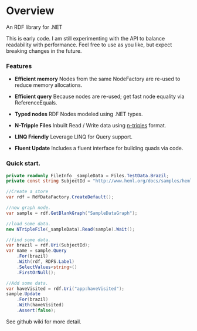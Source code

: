 # Overview
An RDF library for .NET

This is early code. 
I am still experimenting with the API to 
balance readability with performance.
Feel free to use as you like, but expect breaking changes in the 
future.

### Features

* __Efficient memory__ Nodes from the same NodeFactory are re-used to reduce memory allocations.

* __Efficient query__ Because nodes are re-used; get fast node equality via ReferenceEquals.

* __Typed nodes__ RDF Nodes modeled using .NET types.

* __N-Tripple Files__ Inbuilt Read / Write data using [n-triples](https://www.w3.org/TR/n-triples/) format.

* __LINQ Friendly__ Leverage LINQ for Query support.

* __Fluent Update__ Includes a fluent interface for building quads via code.

### Quick start.
```cs
private readonly FileInfo _sampleData = Files.TestData.Brazil;
private const string SubjectId = "http://www.heml.org/docs/samples/heml/2002-05-29/brazil.xmlFRAGbrazil";

//Create a store
var rdf = RdfDataFactory.CreateDefault();

//new graph node.
var sample = rdf.GetBlankGraph("SampleDataGraph");

//load some data.
new NTripleFile(_sampleData).Read(sample).Wait();

//find some data.
var brazil = rdf.Uri(SubjectId);
var name = sample.Query
    .For(brazil)
    .With(rdf, RDFS.Label)
    .SelectValues<string>()
    .FirstOrNull();

//Add some data.
var haveVisited = rdf.Uri("app:haveVisited");
sample.Update
    .For(brazil)
	.With(haveVisited)
	.Assert(false);
```

See github wiki for more detail.
